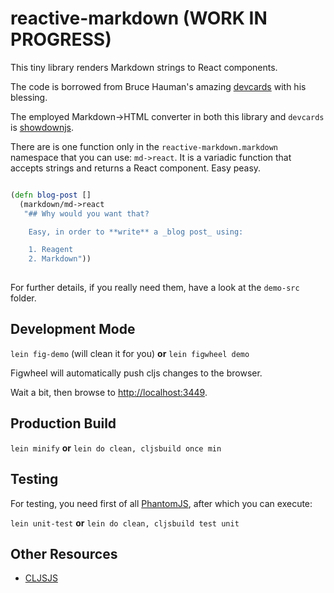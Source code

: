 # reactive-markdown (WORK IN PROGRESS)

This tiny library renders Markdown strings to React components.

The code is borrowed from Bruce Hauman's amazing
[devcards](https://github.com/bhauman/devcards) with his blessing.

The employed Markdown->HTML converter in both this library and ```devcards```
is [showdownjs](https://github.com/showdownjs/showdown).

There are is one function only in the ```reactive-markdown.markdown```
namespace that you can use: ```md->react```. It is a variadic function that
accepts strings and returns a React component. Easy peasy.

``` clojure

(defn blog-post []
  (markdown/md->react
   "## Why would you want that?

    Easy, in order to **write** a _blog post_ using:

    1. Reagent
    2. Markdown"))
    
```

For further details, if you really need them, have a look at the ```demo-src```
folder.

## Development Mode

```lein fig-demo``` (will clean it for you)  **or** ```lein figwheel demo```

Figwheel will automatically push cljs changes to the browser.

Wait a bit, then browse to [http://localhost:3449](http://localhost:3449).

## Production Build

```lein minify``` **or** ```lein do clean, cljsbuild once min```

## Testing

For testing, you need first of all [PhantomJS](https://github.com/ariya/phantomjs/), after which you can execute:

```lein unit-test``` **or** ```lein do clean, cljsbuild test unit```

## Other Resources

 * [CLJSJS](https://github.com/cljsjs/packages)
